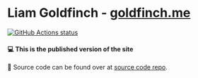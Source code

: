 # Liam Goldfinch - [goldfinch.me](https://www.goldfinch.me)

<a href="https://github.com/liamgold/liamgold.github.io-source/">
  <img alt="GitHub Actions status" src="https://github.com/liamgold/liamgold.github.io-source/workflows/GitHub%20Pages%20CI/badge.svg">
</a>

#### 💻 This is the published version of the site

🎉 Source code can be found over at [source code repo](https://github.com/liamgold/liamgold.github.io-source).
